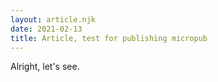 ```yaml
---
layout: article.njk
date: 2021-02-13
title: Article, test for publishing micropub
---
```

Alright, let's see.
